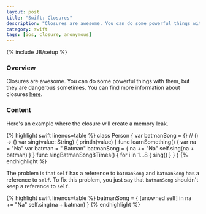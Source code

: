 ```yaml
---
layout: post
title: "Swift: Closures"
description: "Closures are awesome. You can do some powerful things with them, but they are dangerous sometimes. You can find more information about closures [here](https://developer.apple.com/library/ios/documentation/Swift/Conceptual/Swift_Programming_Language/Closures.html#//apple_ref/doc/uid/TP40014097-CH11-ID94)."
category: swift
tags: [ios, closure, anonymous]
---
```

{% include JB/setup %}

<!-- Overview -->
<h3>Overview</h3>

Closures are awesome. You can do some powerful things with them, but they are dangerous sometimes. You can find more information about closures [here](https://developer.apple.com/library/ios/documentation/Swift/Conceptual/Swift_Programming_Language/Closures.html#//apple_ref/doc/uid/TP40014097-CH11-ID94).

<!-- Content -->
<h3>Content</h3>

Here's an example where the closure will create a memory leak.

<!-- Code _______________________________________-->
{% highlight swift linenos=table  %}
class Person {
    var batmanSong = {} // () -> ()
    var sing(value: String) {
        println(value)
    }
    func learnSomething() {
        var na = "Na"
        var batman = " Batman"
        batmanSong = {
            na += "Na"
            self.sing(na + batman)
        }
    }
    func singBatmanSong8Times() {
        for i in 1...8 {
            sing()
        }
    }
}
{% endhighlight %}
<!-- /Code ^^^^^^^^^^^^^^^^^^^^^^^^^^^^^^^^^^^^^^-->

The problem is that `self` has a reference to `batmanSong` and `batmanSong` has a reference to `self`. To fix this problem, you just say that `batmanSong` shouldn't keep a reference to `self`.

<!-- Code _______________________________________-->
{% highlight swift linenos=table  %}
batmanSong = { [unowned self] in
    na += "Na"
    self.sing(na + batman)
}
{% endhighlight %}
<!-- /Code ^^^^^^^^^^^^^^^^^^^^^^^^^^^^^^^^^^^^^^-->